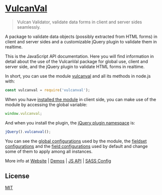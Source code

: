 # [VulcanVal](http://vulcan-estudios.github.io/vulcanval)

> Vulcan Validator, validate data forms in client and server sides seamlessly.

A package to validate data objects (possibly extracted from HTML forms) in client and server sides and a customizable jQuery plugin to validate them in realtime.

This is the JavaScript API documentation. Here you will find information in detail about the use of the VulcanVal package for global use, client and server side, and the jQuery plugin to validate HTML forms in realtime.

In short, you can use the module [vulcanval](./module-vulcanval.html) and all its methods in node.js with:

```js
const vulcanval = require('vulcanval');
```

When you have [installed the module](http://vulcan-estudios.github.io/vulcanval/#install) in client side, you can make use of the module by accessing the global variable:

```js
window.vulcanval;
```

And when you install the plugin, the [jQuery plugin namespace](./external-_jQuery.fn_.html) is:

```js
jQuery().vulcanval();
```

You can see the [global configurations](./settings.html) used by the module, the [fieldset configurations](./fieldsetSettings.html) and the [field configurations](./fieldSettings.html) used by default and change some of them to apply among all instances.

More info at [Website](http://vulcan-estudios.github.io/vulcanval) | [Demos](http://vulcan-estudios.github.io/vulcanval/demo) | [JS API](http://vulcan-estudios.github.io/vulcanval/doc/js) | [SASS Config](http://vulcan-estudios.github.io/vulcanval/doc/sass)

## License

[MIT](https://github.com/vulcan-estudios/vulcanval/blob/master/LICENSE)
